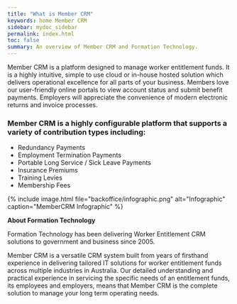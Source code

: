```yaml
---
title: "What is Member CRM"
keywords: home Member CRM
sidebar: mydoc_sidebar
permalink: index.html
toc: false
summary: An overview of Member CRM and Formation Technology.
---
```


Member CRM is a platform designed to manage worker entitlement funds. It is a highly intuitive, simple to use cloud or in-house hosted solution which delivers operational excellence for all parts of your business. Members love our user-friendly online portals to view account status and submit benefit payments. Employers will appreciate the convenience of modern electronic returns and invoice processes.

### Member CRM is a highly configurable platform that supports a variety of contribution types including:

 - Redundancy Payments
 - Employment Termination Payments
 - Portable Long Service / Sick Leave Payments
 - Insurance Premiums
 - Training Levies 
 - Membership Fees

{% include image.html file="backoffice/infographic.png" alt="Infographic" caption="MemberCRM  Infographic" %}

**About Formation Technology**

Formation Technology has been delivering Worker Entitlement CRM solutions to government and business since 2005. 

Member CRM is a versatile CRM system built from years of firsthand experience in delivering tailored IT solutions for worker entitlement funds across multiple industries in Australia. 
Our detailed understanding and practical experience in servicing the specific needs of an entitlement funds, its employees and employers, means that Member CRM is the complete solution to manage your long term operating needs.
